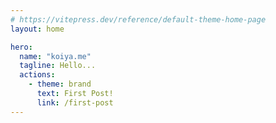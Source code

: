 ```yaml
---
# https://vitepress.dev/reference/default-theme-home-page
layout: home

hero:
  name: "koiya.me"
  tagline: Hello...
  actions:
    - theme: brand
      text: First Post!
      link: /first-post
---
```


